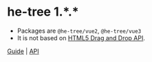 # he-tree 1.\*.\*

- Packages are `@he-tree/vue2`, `@he-tree/vue3`
- It is not based on [HTML5 Drag and Drop API](https://developer.mozilla.org/en-US/docs/Web/API/HTML_Drag_and_Drop_API).

[Guide](./guide.md) | [API](./api.md)
